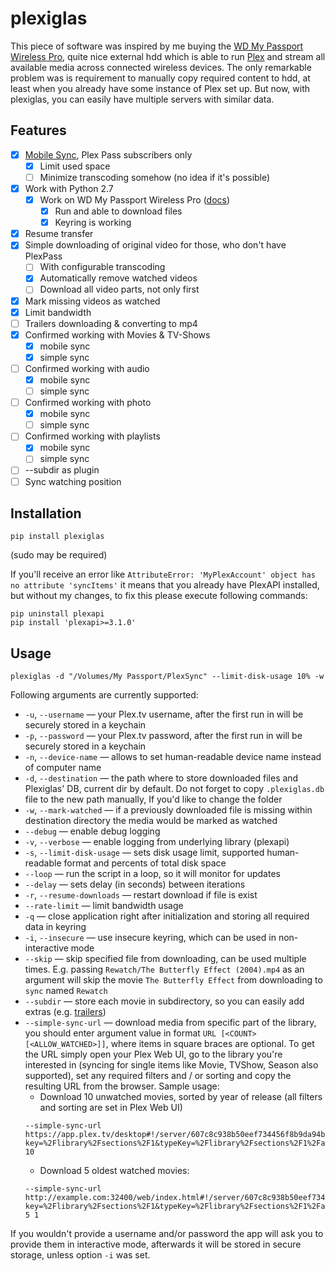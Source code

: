 # plexiglas

This piece of software was inspired by me buying the [WD My Passport Wireless Pro](https://www.wdc.com/products/portable-storage/my-passport-wireless-pro.html),
quite nice external hdd which is able to run [Plex](https://plex.tv) and stream all available
media across connected wireless devices. The only remarkable problem was is requirement
to manually copy required content to hdd, at least when you already have some instance
of Plex set up. But now, with plexiglas, you can easily have multiple servers with similar data.

## Features

* [X] [Mobile Sync](https://support.plex.tv/articles/201082477-quick-guide-to-mobile-sync/), Plex Pass subscribers only
    * [X] Limit used space
    * [ ] Minimize transcoding somehow (no idea if it's possible)
* [X] Work with Python 2.7
    * [X] Work on WD My Passport Wireless Pro ([docs](https://github.com/andrey-yantsen/plexiglas/wiki/Running-from-WD-My-Passport-Wireless-Pro))
        * [X] Run and able to download files
        * [X] Keyring is working
* [X] Resume transfer
* [X] Simple downloading of original video for those, who don't have PlexPass
    * [ ] With configurable transcoding
    * [X] Automatically remove watched videos
    * [ ] Download all video parts, not only first
* [X] Mark missing videos as watched
* [X] Limit bandwidth
* [ ] Trailers downloading & converting to mp4
* [X] Confirmed working with Movies & TV-Shows
    * [X] mobile sync
    * [X] simple sync
* [ ] Confirmed working with audio
    * [X] mobile sync
    * [ ] simple sync
* [ ] Confirmed working with photo
    * [X] mobile sync
    * [ ] simple sync
* [ ] Confirmed working with playlists
    * [X] mobile sync
    * [ ] simple sync
* [ ] --subdir as plugin
* [ ] Sync watching position

## Installation

```
pip install plexiglas
```

(sudo may be required)

If you'll receive an error like `AttributeError: 'MyPlexAccount' object has no attribute 'syncItems'`
it means that you already have PlexAPI installed, but without my changes, to fix this please execute
following commands:

```
pip uninstall plexapi
pip install 'plexapi>=3.1.0'
```


## Usage

```
plexiglas -d "/Volumes/My Passport/PlexSync" --limit-disk-usage 10% -w
```

Following arguments are currently supported:

* `-u`, `--username` — your Plex.tv username, after the first run in will be securely stored in a keychain
* `-p`, `--password` — your Plex.tv password, after the first run in will be securely stored in a keychain
* `-n`, `--device-name` — allows to set human-readable device name instead of computer name
* `-d`, `--destination` — the path where to store downloaded files and Plexiglas' DB, current dir by default. Do not
    forget to copy `.plexiglas.db` file to the new path manually, If you'd like to change the folder
* `-w`, `--mark-watched` — if a previously downloaded file is missing within destination directory the media would be
    marked as watched
* `--debug` — enable debug logging
* `-v`, `--verbose` — enable logging from underlying library (plexapi)
* `-s`, `--limit-disk-usage` — sets disk usage limit, supported human-readable format and percents of total disk space
* `--loop` — run the script in a loop, so it will monitor for updates
* `--delay` — sets delay (in seconds) between iterations
* `-r`, `--resume-downloads` — restart download if file is exist
* `--rate-limit` — limit bandwidth usage
* `-q` — close application right after initialization and storing all required data in keyring
* `-i`, `--insecure` — use insecure keyring, which can be used in non-interactive mode
* `--skip` — skip specified file from downloading, can be used multiple times. E.g. passing `Rewatch/The Butterfly Effect (2004).mp4`
    as an argument will skip the movie `The Butterfly Effect` from downloading to `sync` named `Rewatch`
* `--subdir` — store each movie in subdirectory, so you can easily add extras (e.g. [trailers](https://github.com/andrey-yantsen/plexiglas/wiki/Downloading-trailers))
* `--simple-sync-url` — download media from specific part of the library, you should enter argument value in format `URL [<COUNT> [<ALLOW_WATCHED>]]`, where items in square braces are optional.
    To get the URL simply open your Plex Web UI, go to the library you're interested in (syncing for single items like
    Movie, TVShow, Season also supported), set any required filters and / or sorting and copy the resulting URL from the
    browser. Sample usage:
    * Download 10 unwatched movies, sorted by year of release (all filters and sorting are set in Plex Web UI)
    ```
    --simple-sync-url https://app.plex.tv/desktop#!/server/607c8c938b50eef734456f8b9da94b5d02339ce5?key=%2Flibrary%2Fsections%2F1&typeKey=%2Flibrary%2Fsections%2F1%2Fall%3Ftype%3D1&save=1&limit=&sort=year%3Adesc 10
    ```
    * Download 5 oldest watched movies:
    ```
    --simple-sync-url http://example.com:32400/web/index.html#!/server/607c8c938b50eef734456f8b9da94b5d02339ce5?key=%2Flibrary%2Fsections%2F1&typeKey=%2Flibrary%2Fsections%2F1%2Fall%3Ftype%3D1&customFilter=1&save=1&sort=lastViewedAt&filters=unwatched%21%3D1 5 1
    ```

If you wouldn't provide a username and/or password the app will ask you to provide them in interactive mode, afterwards
it will be stored in secure storage, unless option `-i` was set.
